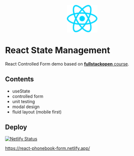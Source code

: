 <div style="text-align: center">
   <img src="./public/react.svg" alt="DOM Tree" width="100" />
</div>

# React State Management

React Controlled Form demo based on [**fullstackopen** course](https://fullstackopen.com/en/).

## Contents

- useState
- controlled form
- unit testing
- modal design
- fluid layout (mobile first)

## Deploy

[![Netlify Status](https://api.netlify.com/api/v1/badges/7cfff855-5ccb-410e-83b5-cfd029f81de5/deploy-status)](https://app.netlify.com/sites/react-phonebook-form/deploys)

https://react-phonebook-form.netlify.app/
